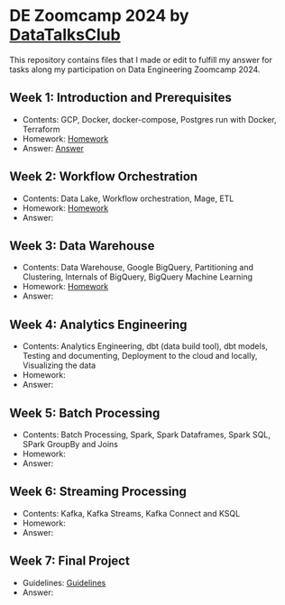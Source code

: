 # DE Zoomcamp 2024 by [DataTalksClub](https://github.com/DataTalksClub/data-engineering-zoomcamp/)
This repository contains files that I made or edit to fulfill my answer for tasks along my participation on Data Engineering Zoomcamp 2024.

## Week 1: Introduction and Prerequisites
- Contents: GCP, Docker, docker-compose, Postgres run with Docker, Terraform
- Homework: [Homework](https://github.com/alfianhid/de-zoomcamp-2024/blob/master/week-1/homework/homework.md)
- Answer: [Answer](https://github.com/alfianhid/de-zoomcamp-2024/blob/master/week-1/homework/answer.md)

## Week 2: Workflow Orchestration
- Contents: Data Lake, Workflow orchestration, Mage, ETL
- Homework: [Homework](https://github.com/DataTalksClub/data-engineering-zoomcamp/blob/main/cohorts/2024/02-workflow-orchestration/homework.md)
- Answer: 

## Week 3: Data Warehouse
- Contents: Data Warehouse, Google BigQuery, Partitioning and Clustering, Internals of BigQuery, BigQuery Machine Learning
- Homework: [Homework](https://github.com/DataTalksClub/data-engineering-zoomcamp/blob/main/cohorts/2024/03-data-warehouse/homework.md)
- Answer: 

## Week 4: Analytics Engineering
- Contents: Analytics Engineering, dbt (data build tool), dbt models, Testing and documenting, Deployment to the cloud and locally, Visualizing the data
- Homework: 
- Answer: 

## Week 5: Batch Processing
- Contents: Batch Processing, Spark, Spark Dataframes, Spark SQL, SPark GroupBy and Joins
- Homework: 
- Answer: 

## Week 6: Streaming Processing
- Contents: Kafka, Kafka Streams, Kafka Connect and KSQL
- Homework: 
- Answer: 

## Week 7: Final Project
- Guidelines: [Guidelines](https://github.com/DataTalksClub/data-engineering-zoomcamp/blob/main/cohorts/2024/project.md)
- Answer: 